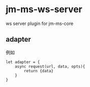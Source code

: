 # jm-ms-ws-server

ws server plugin for jm-ms-core

## adapter

例如

```
let adapter = {
    async request(url, data, opts){
        return {data}
    }
}

```
